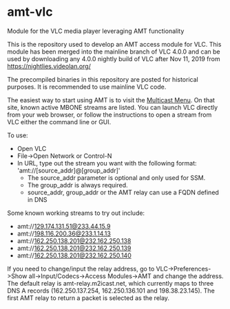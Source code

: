 # amt-vlc
Module for the VLC media player leveraging AMT functionality

This is the repository used to develop an AMT access module for VLC.  This module has been merged 
into the mainline branch of VLC 4.0.0 and can be used by downloading any 4.0.0 nightly build of 
VLC after Nov 11, 2019 from https://nightlies.videolan.org/

The precompiled binaries in this repository are posted for historical purposes.  It is recommended to use mainline VLC code.

The easiest way to start using AMT is to visit the [Multicast Menu](https://multicastmenu.herokuapp.com/).  On that site, known active MBONE streams are listed.  You can launch VLC directly from your web browser, or follow the instructions to open a stream from VLC either the command line or GUI.


To use:
- Open VLC
- File->Open Network or Control-N
- In URL, type out the stream you want with the following format: 'amt://[source_addr]@[group_addr]'
  * The source_addr parameter is optional and only used for SSM.
  * The group_addr is always required.
  * source_addr, group_addr or the AMT relay can use a FQDN defined in DNS

Some known working streams to try out include:
- amt://129.174.131.51@233.44.15.9
- amt://198.116.200.36@233.1.14.13
- amt://162.250.138.201@232.162.250.138
- amt://162.250.138.201@232.162.250.139
- amt://162.250.138.201@232.162.250.140

If you need to change/input the relay address, go to VLC->Preferences->Show all->Input/Codecs->Access Modules->AMT and change the address. The default relay is amt-relay.m2icast.net, which currently maps to three DNS A records (162.250.137.254, 162.250.136.101 and 198.38.23.145).  The first AMT relay to return a packet is selected as the relay.
